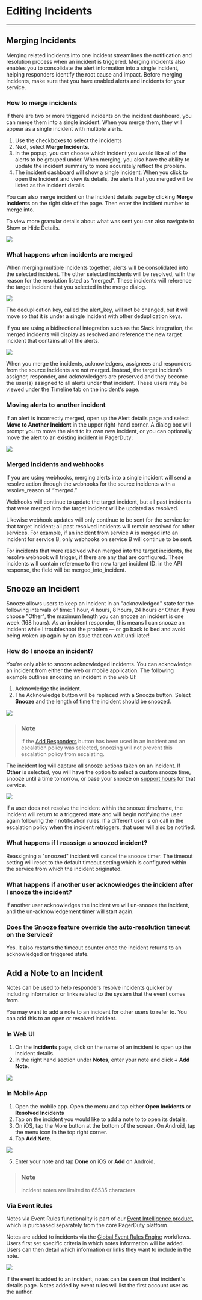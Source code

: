 # Editing Incidents

---
## Merging Incidents

Merging related incidents into one incident streamlines the notification and resolution process when an incident is triggered. Merging incidents also enables you to consolidate the alert information into a single incident, helping responders identify the root cause and impact. Before merging incidents, make sure that you have enabled alerts and incidents for your service.

### How to merge incidents

If there are two or more triggered incidents on the incident dashboard, you can merge them into a single incident. When you merge them, they will appear as a single incident with multiple alerts.
1. Use the checkboxes to select the incidents
2. Next, select **Merge Incidents**.
3. In the popup, you can choose which incident you would like all of the alerts to be grouped under. When merging, you also have the ability to update the incident summary to more accurately reflect the problem. 
4. The incident dashboard will show a single incident. When you click to open the Incident and view its details, the alerts that you merged will be listed as the incident details.

You can also merge incident on the Incident details page by clicking **Merge Incidents** on the right side of the page. Then enter the incident number to merge into.

To view more granular details about what was sent you can also navigate to Show or Hide Details.

![](https://files.readme.io/98401a7-incidents-merge-incident-show-details.png)

### What happens when incidents are merged

When merging multiple incidents together, alerts will be consolidated into the selected incident. The other selected incidents will be resolved, with the reason for the resolution listed as "merged". These incidents will reference the target incident that you selected in the merge dialog.

![](https://files.readme.io/dbb9a5c-editing-incidents-merged-resolved-incidents.png)

The deduplication key, called the alert_key, will not be changed, but it will move so that it is under a single incident with other deduplication keys.

If you are using a bidirectional integration such as the Slack integration, the merged incidents will display as resolved and reference the new target incident that contains all of the alerts.

![](https://files.readme.io/1f3eb3e-editing-incidents-slack-merged-incidents.png)

When you merge the incidents, acknowledgers, assignees and responders from the source incidents are not merged. Instead, the target incident’s assigner, responder, and acknowledgers are preserved and they become the user(s) assigned to all alerts under that incident. These users may be viewed under the Timeline tab on the incident's page.

### Moving alerts to another incident

If an alert is incorrectly merged, open up the Alert details page and select **Move to Another Incident** in the upper right-hand corner. A dialog box will prompt you to move the alert to its own new Incident, or you can optionally move the alert to an existing incident in PagerDuty:

![](https://files.readme.io/11a4ff8-editing-incidents-move-alert-to-another-incident.png)

### Merged incidents and webhooks

If you are using webhooks, merging alerts into a single incident will send a resolve action through the webhooks for the source incidents with a resolve_reason of “merged.”

Webhooks will continue to update the target incident, but all past incidents that were merged into the target incident will be updated as resolved.

Likewise webhook updates will only continue to be sent for the service for that target incident; all past resolved incidents will remain resolved for other services. For example, if an incident from service A is merged into an incident for service B, only webhooks on service B will continue to be sent.

For incidents that were resolved when merged into the target incidents, the resolve webhook will trigger, if there are any that are configured. These incidents will contain reference to the new target incident ID: in the API response, the field will be merged_into_incident.

## Snooze an Incident

Snooze allows users to keep an incident in an "acknowledged" state for the following intervals of time: 1 hour, 4 hours, 8 hours, 24 hours or Other. If you choose "Other", the maximum length you can snooze an incident is one week (168 hours). As an incident responder, this means I can snooze an incident while I troubleshoot the problem — or go back to bed and avoid being woken up again by an issue that can wait until later!

### How do I snooze an incident?

You're only able to snooze acknowledged incidents. You can acknowledge an incident from either the web or mobile application. The following example outlines snoozing an incident in the web UI:

1. Acknowledge the incident.
2. The Acknowledge button will be replaced with a Snooze button. Select **Snooze** and the length of time the incident should be snoozed.

![](https://files.readme.io/d9ea5d1-editing-incidents-snooze-incident.png)

<!-- theme: info -->

> ### Note
>
> If the [Add Responders](https://support.pagerduty.com/v1/docs/mobilizing-a-response#section-add-responders-to-an-incident) button has been used in an incident and an escalation policy was selected, snoozing will not prevent this escalation policy from escalating.

The incident log will capture all snooze actions taken on an incident. If **Other** is selected, you will have the option to select a custom snooze time, snooze until a time tomorrow, or base your snooze on [support hours](/docs/service-settings#section-enable-urgencies) for that service.

![](https://files.readme.io/0b47498-editing-incidents-snooze-options.png)

If a user does not resolve the incident within the snooze timeframe, the incident will return to a triggered state and will begin notifying the user again following their notification rules. If a different user is on call in the escalation policy when the incident retriggers, that user will also be notified.

### What happens if I reassign a snoozed incident?
Reassigning a "snoozed" incident will cancel the snooze timer. The timeout setting will reset to the default timeout setting which is configured within the service from which the incident originated. 

### What happens if another user acknowledges the incident after I snooze the incident? 
If another user acknowledges the incident we will un-snooze the incident, and the un-acknowledgement timer will start again.

### Does the Snooze feature override the auto-resolution timeout on the Service?
Yes. It also restarts the timeout counter once the incident returns to an acknowledged or triggered state. 

## Add a Note to an Incident

Notes can be used to help responders resolve incidents quicker by including information or links related to the system that the event comes from.

You may want to add a note to an incident for other users to refer to. You can add this to an open or resolved incident.

### In Web UI

1. On the **Incidents** page, click on the name of an incident to open up the incident details.
2. In the right hand section under **Notes**, enter your note and click **+ Add Note**.

![](https://files.readme.io/8479b91-editing-incidents-add-note.png)

### In Mobile App

1. Open the mobile app. Open the menu and tap either **Open Incidents** or **Resolved Incidents**
2. Tap on the incident you would like to add a note to to open its details.
3. On iOS, tap the More button at the bottom of the screen. On Android, tap the menu icon in the top right corner.
4. Tap **Add Note**.

![](https://files.readme.io/68b6b76-editing-incidents-add-note-mobile.png)

5. Enter your note and tap **Done** on iOS or **Add** on Android.

<!-- theme: info -->

> ### Note
>
> Incident notes are limited to 65535 characters.

### Via Event Rules

Notes via Event Rules functionality is part of our [Event Intelligence product,](https://support.pagerduty.com/v1/docs/event-intelligence) which is purchased separately from the core PagerDuty platform.

Notes are added to incidents via the [Global Event Rules Engine](https://support.pagerduty.com/v1/docs/global-event-routing) workflows. Users first set specific criteria in which notes information will be added. Users can then detail which information or links they want to include in the note.

![](https://files.readme.io/dcb0b73-editing-incidents-add-context-response-play.png)

If the event is added to an incident, notes can be seen on that incident's details page. Notes added by event rules will list the first account user as the author.
